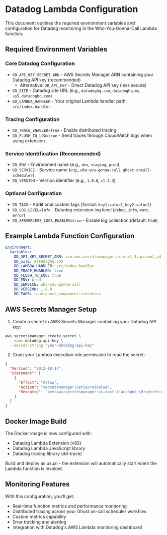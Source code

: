 # Datadog Lambda Configuration

This document outlines the required environment variables and configuration for Datadog monitoring in the Who-You-Gonna-Call Lambda function.

## Required Environment Variables

### Core Datadog Configuration

- `DD_API_KEY_SECRET_ARN` - AWS Secrets Manager ARN containing your Datadog API key (recommended)
  - Alternative: `DD_API_KEY` - Direct Datadog API key (less secure)
- `DD_SITE` - Datadog site URL (e.g., `datadoghq.com`, `datadoghq.eu`, `us5.datadoghq.com`)
- `DD_LAMBDA_HANDLER` - Your original Lambda handler path: `src/index.handler`

### Tracing Configuration

- `DD_TRACE_ENABLED=true` - Enable distributed tracing
- `DD_FLUSH_TO_LOG=true` - Send traces through CloudWatch logs when using extension

### Service Identification (Recommended)

- `DD_ENV` - Environment name (e.g., `dev`, `staging`, `prod`)
- `DD_SERVICE` - Service name (e.g., `who-you-gonna-call`, `ghost-oncall-scheduler`)
- `DD_VERSION` - Version identifier (e.g., `1.0.0`, `v1.2.3`)

### Optional Configuration

- `DD_TAGS` - Additional custom tags (format: `key1:value1,key2:value2`)
- `DD_LOG_LEVEL=info` - Datadog extension log level (`debug`, `info`, `warn`, `error`)
- `DD_SERVERLESS_LOGS_ENABLED=true` - Enable log collection (default: true)

## Example Lambda Function Configuration

```yaml
Environment:
  Variables:
    DD_API_KEY_SECRET_ARN: arn:aws:secretsmanager:us-east-1:account_id:secret:datadog-api-key
    DD_SITE: datadoghq.com
    DD_LAMBDA_HANDLER: src/index.handler
    DD_TRACE_ENABLED: true
    DD_FLUSH_TO_LOG: true
    DD_ENV: prod
    DD_SERVICE: who-you-gonna-call
    DD_VERSION: 1.0.0
    DD_TAGS: team:ghost,component:scheduler
```

## AWS Secrets Manager Setup

1. Create a secret in AWS Secrets Manager containing your Datadog API key:

```bash
aws secretsmanager create-secret \
  --name datadog-api-key \
  --secret-string "your-datadog-api-key"
```

2. Grant your Lambda execution role permission to read the secret:

```json
{
  "Version": "2012-10-17",
  "Statement": [
    {
      "Effect": "Allow",
      "Action": "secretsmanager:GetSecretValue",
      "Resource": "arn:aws:secretsmanager:us-east-1:account_id:secret:datadog-api-key*"
    }
  ]
}
```

## Docker Image Build

The Docker image is now configured with:

- Datadog Lambda Extension (v82)
- Datadog Lambda JavaScript library
- Datadog tracing library (dd-trace)

Build and deploy as usual - the extension will automatically start when the Lambda function is invoked.

## Monitoring Features

With this configuration, you'll get:

- Real-time function metrics and performance monitoring
- Distributed tracing across your Ghost on-call scheduler workflow
- Custom metrics capability
- Error tracking and alerting
- Integration with Datadog's AWS Lambda monitoring dashboard
